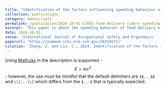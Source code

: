 ```yaml
---
title: "Identification of the factors influencing speeding behaviour of food delivery e-bikers in China with the naturalistic cycling data"
collection: publications
category: manuscripts
permalink: /publication/2024-10-01-IJOSE-food delivery riders speeding
excerpt: 'This paper is about the speeding behavior of food delivery e-bikers.'
date: 2024-10-01
venue: 'International Journal of Occupational Safety and Ergonomics'
paperurl: 'https://pubmed.ncbi.nlm.nih.gov/39258572/'
citation: 'Zhang, Z. and Liu, C., 2024. Identification of the factors influencing speeding behaviour of food delivery e-bikers in China with the naturalistic cycling data. International Journal of Occupational Safety and Ergonomics, 30(4), pp.1288-1297.'
---
```


Using [MathJax](https://www.mathjax.org/) in the description is supported - $$E=mc^2$$ - however, the use must be mindful that the default delimiters are `$$...$$` and `\\[...\\]` which differs from the `$...$` that is typically expected.
